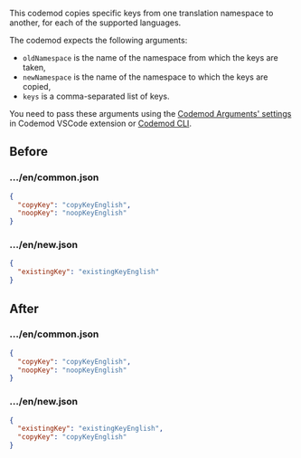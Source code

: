 This codemod copies specific keys from one translation namespace to another, for each of the supported languages.

The codemod expects the following arguments:

- `oldNamespace` is the name of the namespace from which the keys are taken,
- `newNamespace` is the name of the namespace to which the keys are copied,
- `keys` is a comma-separated list of keys.

You need to pass these arguments using the [Codemod Arguments' settings](https://docs.codemod.com/docs/vs-code-extension/advanced-usage#set-codemod-arguments) in Codemod VSCode extension or [Codemod CLI](https://docs.codemod.com/docs/cli/quickstart).

## Before

### .../en/common.json

```json
{
  "copyKey": "copyKeyEnglish",
  "noopKey": "noopKeyEnglish"
}
```

### .../en/new.json

```json
{
  "existingKey": "existingKeyEnglish"
}
```

## After

### .../en/common.json

```json
{
  "copyKey": "copyKeyEnglish",
  "noopKey": "noopKeyEnglish"
}
```

### .../en/new.json

```json
{
  "existingKey": "existingKeyEnglish",
  "copyKey": "copyKeyEnglish"
}
```

